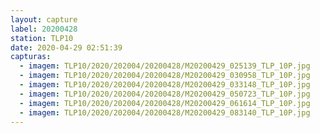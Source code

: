 ```yaml
---
layout: capture
label: 20200428
station: TLP10
date: 2020-04-29 02:51:39
capturas:
  - imagem: TLP10/2020/202004/20200428/M20200429_025139_TLP_10P.jpg
  - imagem: TLP10/2020/202004/20200428/M20200429_030958_TLP_10P.jpg
  - imagem: TLP10/2020/202004/20200428/M20200429_033148_TLP_10P.jpg
  - imagem: TLP10/2020/202004/20200428/M20200429_050723_TLP_10P.jpg
  - imagem: TLP10/2020/202004/20200428/M20200429_061614_TLP_10P.jpg
  - imagem: TLP10/2020/202004/20200428/M20200429_083140_TLP_10P.jpg
---
```

